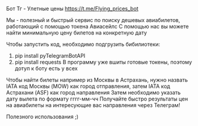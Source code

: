 Бот Тг - Улетные цены https://t.me/Flying_prices_bot

Мы - полезный и быстрый сервис по поиску дешевых авиабилетов, работающий с помощью токена Авиасейлс
С помощью нас вы можете найти минимальную цену билетов на конкретную дату 

Чтобы запустить код, необходимо подгрузить бибилиотеки:
1. pip install pyTelegramBotAPI
2. pip install requests
В программу уже вшиты готовые токены, поэтому дотуп к боту есть у всех

Чтобы найти билеты например из Москвы в Астрахань, нужно назвать IATA код Москвы (MOW) как город отправления, затем IATA код Астрахани (ASF) как город направления 
Затем необходимо указать дату вылета по формату гггг-мм-чч
Получайте быстро результаты цен на авиабилеты на интересующие вас направления через Телеграм!

Полезного использования ;)
